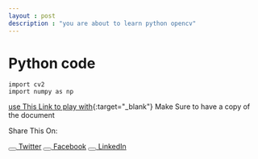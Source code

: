 ```yaml
---
layout : post
description : "you are about to learn python opencv"
---
```




# Python code
```
import cv2
import numpy as np

```

[use This Link to play with](https://colab.research.google.com/drive/1FhjIQAL-EoS2eq23GpPhGZ2zAGaic8_o?usp=sharing){:target="_blank"} Make Sure to have a copy of the document

Share This On:

<a href="https://twitter.com/intent/tweet?{% if site.twitter.username %}via={{ site.twitter.username | url_encode }}&{% endif %}text={{ page.title | url_encode }}%20{{ page.url | absolute_url | url_encode }}" class="btn btn--twitter" onclick="window.open(this.href, 'window', 'left=20,top=20,width=500,height=500,toolbar=1,resizable=0'); return false;" title="{{ site.data.ui-text[site.locale].share_on_label | default: 'Share on' }} Twitter"><button style="font-size:24px"><i class="fa fa-twitter" style="font-size:48px;color:#1DA1F2"></i></button><span> Twitter</span></a>    <a href="https://www.facebook.com/sharer/sharer.php?u={{ page.url | absolute_url | url_encode }}" class="btn btn--facebook" onclick="window.open(this.href, 'window', 'left=20,top=20,width=500,height=500,toolbar=1,resizable=0'); return false;" title="{{ site.data.ui-text[site.locale].share_on_label | default: 'Share on' }} Facebook"><button style="font-size:24px"><i class="fa fa-facebook-f" style="font-size:48px;color:#4267B2"></i></button><span> Facebook</span></a>    <a href="https://www.linkedin.com/shareArticle?mini=true&url={{ page.url | absolute_url | url_encode }}" class="btn btn--linkedin" onclick="window.open(this.href, 'window', 'left=20,top=20,width=500,height=500,toolbar=1,resizable=0'); return false;" title="{{ site.data.ui-text[site.locale].share_on_label | default: 'Share on' }} LinkedIn"><button style="font-size:24px"><i class="fa fa-linkedin-square" style="font-size:48px;color:#0077b5"></i></button><span> LinkedIn</span></a>

 
